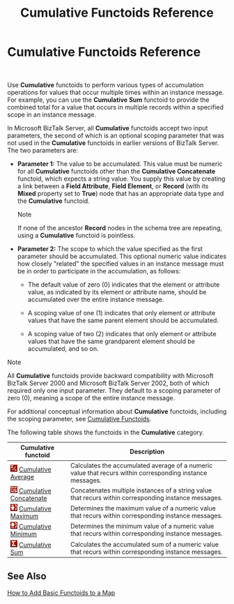 ﻿---
title: Cumulative Functoids Reference
TOCTitle: Cumulative Functoids Reference
ms:assetid: ee3b72df-92f3-4516-973a-c439eae1c150
ms:mtpsurl: https://msdn.microsoft.com/en-us/library/Aa561799(v=BTS.80)
ms:contentKeyID: 51533245
ms.date: 08/30/2017
mtps_version: v=BTS.80
---

# Cumulative Functoids Reference

 

Use **Cumulative** functoids to perform various types of accumulation operations for values that occur multiple times within an instance message. For example, you can use the **Cumulative Sum** functoid to provide the combined total for a value that occurs in multiple records within a specified scope in an instance message.

In Microsoft BizTalk Server, all **Cumulative** functoids accept two input parameters, the second of which is an optional scoping parameter that was not used in the **Cumulative** functoids in earlier versions of BizTalk Server. The two parameters are:

  - **Parameter 1:** The value to be accumulated. This value must be numeric for all **Cumulative** functoids other than the **Cumulative Concatenate** functoid, which expects a string value. You supply this value by creating a link between a **Field Attribute**, **Field Element**, or **Record** (with its **Mixed** property set to **True**) node that has an appropriate data type and the **Cumulative** functoid.
    

    > [!NOTE]
    > <P>If none of the ancestor <STRONG>Record</STRONG> nodes in the schema tree are repeating, using a <STRONG>Cumulative</STRONG> functoid is pointless.</P>



  - **Parameter 2:** The scope to which the value specified as the first parameter should be accumulated. This optional numeric value indicates how closely "related" the specified values in an instance message must be in order to participate in the accumulation, as follows:
    
      - The default value of zero (0) indicates that the element or attribute value, as indicated by its element or attribute name, should be accumulated over the entire instance message.
    
      - A scoping value of one (1) indicates that only element or attribute values that have the same parent element should be accumulated.
    
      - A scoping value of two (2) indicates that only element or attribute values that have the same grandparent element should be accumulated, and so on.


> [!NOTE]
> <P>All <STRONG>Cumulative</STRONG> functoids provide backward compatibility with Microsoft BizTalk Server 2000 and Microsoft BizTalk Server 2002, both of which required only one input parameter. They default to a scoping parameter of zero (0), meaning a scope of the entire instance message.</P>



For additional conceptual information about **Cumulative** functoids, including the scoping parameter, see [Cumulative Functoids](https://msdn.microsoft.com/en-us/library/aa561839\(v=bts.80\)).

The following table shows the functoids in the **Cumulative** category.

<table>
<thead>
<tr class="header">
<th>Cumulative functoid</th>
<th>Description</th>
</tr>
</thead>
<tbody>
<tr class="odd">
<td><img src="images/Aa578299.ab36f1e7-3341-464c-a171-f93bce223bbe(BTS.80).jpeg" /> <a href="cumulative-average-functoid.md">Cumulative Average</a></td>
<td>Calculates the accumulated average of a numeric value that recurs within corresponding instance messages.</td>
</tr>
<tr class="even">
<td><img src="images/Aa561799.96cb173a-f7b9-4042-a525-1e1f7475d54e(BTS.80).jpeg" /> <a href="cumulative-concatenate-functoid.md">Cumulative Concatenate</a></td>
<td>Concatenates multiple instances of a string value that recurs within corresponding instance messages.</td>
</tr>
<tr class="odd">
<td><img src="images/Aa561894.eafb0c35-4d1c-4454-a475-0a605a839e2f(BTS.80).jpeg" /> <a href="cumulative-maximum-functoid.md">Cumulative Maximum</a></td>
<td>Determines the maximum value of a numeric value that recurs within corresponding instance messages.</td>
</tr>
<tr class="even">
<td><img src="images/Aa561799.066f13a5-aa0c-4e9d-87ee-6667d9a3a39e(BTS.80).jpeg" /> <a href="cumulative-minimum-functoid.md">Cumulative Minimum</a></td>
<td>Determines the minimum value of a numeric value that recurs within corresponding instance messages.</td>
</tr>
<tr class="odd">
<td><img src="images/Aa561799.a1343591-0bdc-48dd-929d-c9ddae9c5e86(BTS.80).jpeg" /> <a href="cumulative-sum-functoid.md">Cumulative Sum</a></td>
<td>Calculates the accumulated sum of a numeric value that recurs within corresponding instance messages.</td>
</tr>
</tbody>
</table>


## See Also

[How to Add Basic Functoids to a Map](https://msdn.microsoft.com/en-us/library/aa560635\(v=bts.80\))

